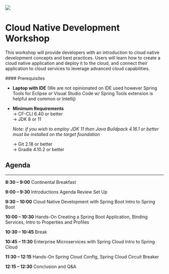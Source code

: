 ![](../concepts/00-cnd-intro-slide/cnd.png)

# Cloud Native Development Workshop
This workshop will provide developers with an introduction to cloud native development concepts and best practices.  Users will learn how to create a cloud native application and deploy it to the cloud, and connect their application to cloud services to leverage advanced cloud capabilities.

<div style="text-align:left">
#### Prerequisites

* **Laptop with IDE** (We are not opinionated on IDE used however Spring Tools for Eclipse or Visual Studio Code w/ Spring Tools extension is helpful and common or Intellij)

* **Minimum Requirements**  
  → CF-CLI 6.40 or better  
  → JDK 8 or 11  

  _Note: if you wish to employ JDK 11 then Java Buildpack 4.16.1 or better must be installed on the target foundation_  

  → Git 2.18 or better  
  → Gradle 4.10.2 or better

## Agenda
---
**8:30 – 9:00**
Continental Breakfast

**9:00 – 9:30**
Introductions
Agenda Review
Set Up

**9:30 – 10:00**
Cloud Native Development with Spring Boot
Intro to Spring Boot

**10:00 – 10:30**
Hands-On
Creating a Spring Boot Application, Binding Services, Intro to Properties and Profiles

**10:30 – 10:45**
Break

**10:45 – 11:30**
Enterprise Microservices with Spring Cloud
Intro to Spring Cloud

**11:30 – 12:15**
Hands-On
Spring Cloud Config, Spring Cloud Circuit Breaker

**12:15 – 12:30**
Conclusion and Q&A
